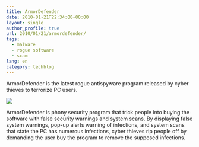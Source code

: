 ```yaml
---
title: ArmorDefender
date: 2010-01-21T22:34:00+00:00
layout: single
author_profile: true
url: 2010/01/21/armordefender/
tags:
  - malware
  - rogue software
  - scam
lang: en
category: techblog
---
```

ArmorDefender is the latest rogue antispyware program released by cyber thieves to terrorize PC users.

[![](http://1.bp.blogspot.com/_vaUVXcmC3OI/S1jPDhOwBTI/AAAAAAAAAtQ/Xtu0wjoKGHY/s640/ArmorDefender_GUI.jpg)](http://1.bp.blogspot.com/_vaUVXcmC3OI/S1jPDhOwBTI/AAAAAAAAAtQ/Xtu0wjoKGHY/s1600-h/ArmorDefender_GUI.jpg)

ArmorDefender is phony security program that trick people into buying the software with false security warnings and system scans. By displaying false system warnings, pop-up alerts warning of infections, and system scans that state the PC has numerous infections, cyber thieves rip people off by demanding the user buy the program to remove the supposed infections.